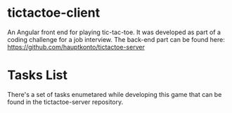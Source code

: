 # tictactoe-client
An Angular front end for playing tic-tac-toe.
It was developed as part of a coding challenge for a job interview. The back-end part can be found here: https://github.com/hauptkonto/tictactoe-server

# Tasks List
There's a set of tasks enumetared while developing this game that can be found in the tictactoe-server repository.